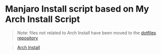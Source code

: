 # Manjaro Install script based on My Arch Install Script

> Note: files not related to Arch Install have been moved to the [dotfiles repository](https://github.com/Boria138/dotfiles/)

> [Arch Install](https://github.com/Boria138/archinstall/)
